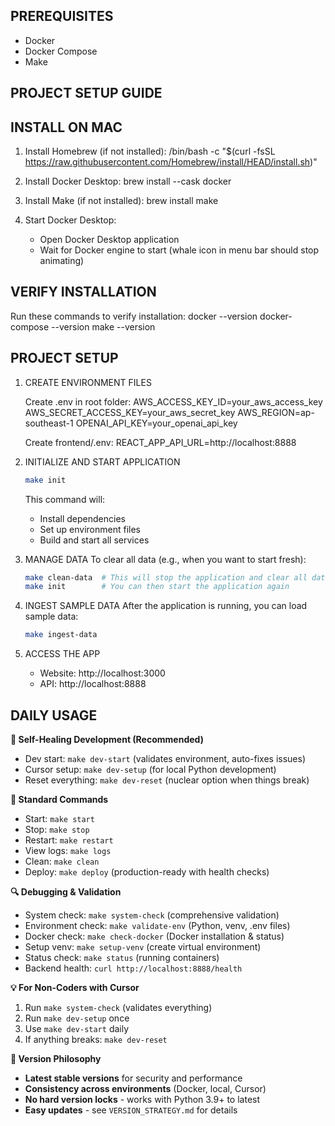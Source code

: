 PREREQUISITES
------------
- Docker
- Docker Compose
- Make

PROJECT SETUP GUIDE
------------------

INSTALL ON MAC
-------------
1. Install Homebrew (if not installed):
   /bin/bash -c "$(curl -fsSL https://raw.githubusercontent.com/Homebrew/install/HEAD/install.sh)"

2. Install Docker Desktop:
   brew install --cask docker

3. Install Make (if not installed):
   brew install make

4. Start Docker Desktop:
   - Open Docker Desktop application
   - Wait for Docker engine to start (whale icon in menu bar should stop animating)

VERIFY INSTALLATION
------------------
Run these commands to verify installation:
docker --version
docker-compose --version
make --version

PROJECT SETUP
------------
1. CREATE ENVIRONMENT FILES
   
   Create .env in root folder:
   AWS_ACCESS_KEY_ID=your_aws_access_key
   AWS_SECRET_ACCESS_KEY=your_aws_secret_key
   AWS_REGION=ap-southeast-1
   OPENAI_API_KEY=your_openai_api_key

   Create frontend/.env:
   REACT_APP_API_URL=http://localhost:8888

2. INITIALIZE AND START APPLICATION
   ```bash
   make init
   ```
   This command will:
   - Install dependencies
   - Set up environment files
   - Build and start all services

3. MANAGE DATA
   To clear all data (e.g., when you want to start fresh):
   ```bash
   make clean-data  # This will stop the application and clear all data
   make init        # You can then start the application again
   ```

4. INGEST SAMPLE DATA
   After the application is running, you can load sample data:
   ```bash
   make ingest-data
   ```

5. ACCESS THE APP
   - Website: http://localhost:3000
   - API: http://localhost:8888

DAILY USAGE
-----------
**🚀 Self-Healing Development (Recommended)**
- Dev start: `make dev-start` (validates environment, auto-fixes issues)
- Cursor setup: `make dev-setup` (for local Python development)
- Reset everything: `make dev-reset` (nuclear option when things break)

**🔧 Standard Commands**
- Start: `make start`
- Stop: `make stop`
- Restart: `make restart`
- View logs: `make logs`
- Clean: `make clean`
- Deploy: `make deploy` (production-ready with health checks)

**🔍 Debugging & Validation**
- System check: `make system-check` (comprehensive validation)
- Environment check: `make validate-env` (Python, venv, .env files)
- Docker check: `make check-docker` (Docker installation & status)
- Setup venv: `make setup-venv` (create virtual environment)
- Status check: `make status` (running containers)
- Backend health: `curl http://localhost:8888/health`

**💡 For Non-Coders with Cursor**
1. Run `make system-check` (validates everything)
2. Run `make dev-setup` once
3. Use `make dev-start` daily
4. If anything breaks: `make dev-reset`

**🔄 Version Philosophy**
- **Latest stable versions** for security and performance
- **Consistency across environments** (Docker, local, Cursor)
- **No hard version locks** - works with Python 3.9+ to latest
- **Easy updates** - see `VERSION_STRATEGY.md` for details